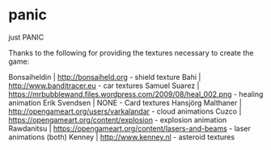 # panic
just PANIC



Thanks to the following for providing the textures necessary to create the game:

Bonsaiheldin | http://bonsaiheld.org - shield texture
Bahi | http://www.banditracer.eu - car textures
Samuel Suarez | https://mrbubblewand.files.wordpress.com/2009/08/heal_002.png - healing animation
Erik Svendsen | NONE - Card textures
Hansjörg Malthaner | http://opengameart.org/users/varkalandar - cloud animations
Cuzco | https://opengameart.org/content/explosion - explosion animation
Rawdanitsu | https://opengameart.org/content/lasers-and-beams - laser animations (both)
Kenney | http://www.kenney.nl - asteroid textures
